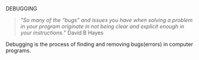 <h align = "center">DEBUGGING</h>

> *"So many of the “bugs” and issues you have when solving a problem in your program originate in not being clear and explicit enough in your instructions.*" David B Hayes

Debugging is the process of finding and removing bugs(errors) in computer programs.

